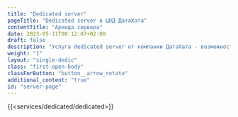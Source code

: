```yaml
---
title: "Dedicated server"
pageTitle: "Dedicated server в ЦОД ДатаХата"
contentTitle: "Аренда сервера"
date: 2023-05-11T00:12:07+02:00
draft: false
description: "Услуга dedicated server от компании ДатаХата - возможность арендовать сервер и современное серверное оборудование в коммерческом дата-центре в Минске (Беларусь) ➤ Конфиденциальность, высокая скорость обработки данных, хорошие цены ☎ Звоните для консультации! 375 29 308 6666"
weight: "1"
layout: "single-dedic"
class: "first-open-body"
classForButton: "button__arrow_rotate"
additional_content: "true"
id: "server-page"
---
```


{{<services/dedicated/dedicated>}}

